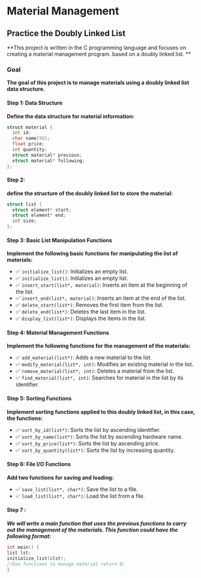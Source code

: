 # Material Management

## Practice the Doubly Linked List

**This project is written in the C programming language and focuses on creating a material management program. based on a doubly linked list. **

### Goal

**The goal of this project is to manage materials using a doubly linked list data structure.**

#### Step 1: Data Structure

**Define  the data structure for material information:**

```c
struct material {
  int id;
  char name[50];
  float price;
  int quantity;
  struct material* previous;
  struct material* following;
};
```
#### Step 2: 

**define the structure of the doubly linked list to store the material:**

```c
struct list {
  struct element* start;
  struct element* end;
  int size;
};
```
#### Step 3: Basic List Manipulation Functions

**Implement the following basic functions for manipulating the list of materials:**

- ✅ `initialize_list()`: Initializes an empty list.
- ✅ `initialize_list()`: Initializes an empty list.
- ✅ `insert_start(list*, material)`: Inserts an item at the beginning of the list.
- ✅ `insert_end(list*, material)`: Inserts an item at the end of the list.
- ✅ `delete_start(list*)`: Removes the first item from the list.
- ✅ `delete_end(list*)`: Deletes the last item in the list.
- ✅ `display_list(list*)`: Displays the items in the list.

#### Step 4: Material Management Functions

**Implement the following  functions for the management of the materials:**

- ✅ `add_material(list*)`: Adds a new material to the list.
- ✅ `modify_material(list*, int)`: Modifies an existing material in the list.
- ✅ `remove_material(list*, int)`: Deletes a material from the list.
- ✅ `find_material(list*, int)`: Searches for material in the list by its identifier.

#### Step 5: Sorting Functions

**Implement sorting functions applied to this doubly linked list, in this case, the functions:**

- ✅ `sort_by_id(list*)`: Sorts the list by ascending identifier.
- ✅ `sort_by_name(list*)`: Sorts the list by ascending hardware name.
- ✅ `sort_by_price(list*)`: Sorts the list by ascending price.
- ✅ `sort_by_quantity(list*)`: Sorts the list by increasing quantity.

#### Step 6: File I/O Functions

**Add two functions for saving and loading:**

- ✅ `save_list(list*, char*)`: Save the list to a file.
- ✅ `load_list(list*, char*)`: Load the list from a file.

#### Step 7 :

***We will write a main function that uses the previous functions to carry out the management of the materials. This function could have the following format:***
```c
int main() {
list lst;
initialize_list(&lst);
//Use functions to manage material return 0;
}
```

